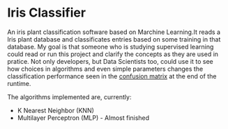 # Iris Classifier
An iris plant classification software based on Marchine Learning.It reads a Iris
plant database and classificates entries based on some training in that database.
My goal is that someone who is studying supervised learning could read or run
this project and clarify the concepts as they are used in pratice. Not only
developers, but Data Scientists too, could use it to see how choices in algorithms
and even simple parameters changes the classification performance seen in the [confusion matrix](https://en.wikipedia.org/wiki/Confusion_matrix) at the end of the runtime.

The algorithms implemented are, currently:

* K Nearest Neighbor (KNN)
* Multilayer Perceptron (MLP) - Almost finished
